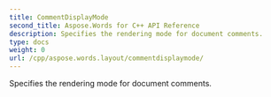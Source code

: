 ```yaml
---
title: CommentDisplayMode
second_title: Aspose.Words for C++ API Reference
description: Specifies the rendering mode for document comments. 
type: docs
weight: 0
url: /cpp/aspose.words.layout/commentdisplaymode/
---
```


Specifies the rendering mode for document comments. 

